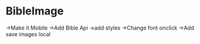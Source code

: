 # BibleImage
->Make it Mobile
->Add Bible Api
->add styles
->Change font onclick
->Add save images local
